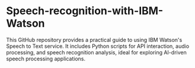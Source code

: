 # Speech-recognition-with-IBM-Watson
 This GitHub repository provides a practical guide to using IBM Watson's Speech to Text service. It includes Python scripts for API interaction, audio processing, and speech recognition analysis, ideal for exploring AI-driven speech processing applications.
